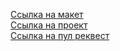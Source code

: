 [Ссылка на макет](https://www.figma.com/file/6FMWkB94wE7KTkcCgUXtnC/light-1?type=design&node-id=1-298&mode=design&t=wNmPE1x6lJYqlUgy-0) <br>
[Ссылка на проект](https://diplomvk.nomoredomainsrocks.ru) <br>
[Ссылка на пул реквест](https://github.com/VladisKharchenko/movies-explorer-frontend/pull/2) 

